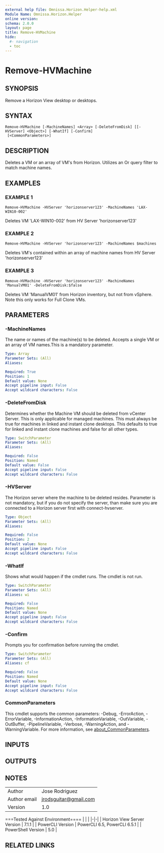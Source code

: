 ```yaml
---
external help file: Omnissa.Horizon.Helper-help.xml
Module Name: Omnissa.Horizon.Helper
online version:
schema: 2.0.0
layout: page
title: Remove-HVMachine
hide:
  #- navigation
  - toc
---
```


# Remove-HVMachine

## SYNOPSIS
Remove a Horizon View desktop or desktops.

## SYNTAX

```
Remove-HVMachine [-MachineNames] <Array> [-DeleteFromDisk] [[-HVServer] <Object>] [-WhatIf] [-Confirm]
 [<CommonParameters>]
```

## DESCRIPTION
Deletes a VM or an array of VM's from Horizon.
Utilizes an Or query filter to match machine names.

## EXAMPLES

### EXAMPLE 1
```
Remove-HVMachine -HVServer 'horizonserver123' -MachineNames 'LAX-WIN10-002'
```

Deletes VM 'LAX-WIN10-002' from HV Server 'horizonserver123'

### EXAMPLE 2
```
Remove-HVMachine -HVServer 'horizonserver123' -MachineNames $machines
```

Deletes VM's contained within an array of machine names from HV Server 'horizonserver123'

### EXAMPLE 3
```
Remove-HVMachine -HVServer 'horizonserver123' -MachineNames 'ManualVM01' -DeleteFromDisk:$false
```

Deletes VM 'ManualVM01' from Horizon inventory, but not from vSphere.
Note this only works for Full Clone VMs.

## PARAMETERS

### -MachineNames
The name or names of the machine(s) to be deleted.
Accepts a single VM or an array of VM names.This is a mandatory parameter.

```yaml
Type: Array
Parameter Sets: (All)
Aliases:

Required: True
Position: 1
Default value: None
Accept pipeline input: False
Accept wildcard characters: False
```

### -DeleteFromDisk
Determines whether the Machine VM should be deleted from vCenter Server.
This is only applicable for managed machines.
This must always be true for machines in linked and instant clone desktops.
This defaults to true for linked and instant clone machines and false for all other types.

```yaml
Type: SwitchParameter
Parameter Sets: (All)
Aliases:

Required: False
Position: Named
Default value: False
Accept pipeline input: False
Accept wildcard characters: False
```

### -HVServer
The Horizon server where the machine to be deleted resides.
Parameter is not mandatory,
      but if you do not specify the server, than make sure you are connected to a Horizon server
      first with connect-hvserver.

```yaml
Type: Object
Parameter Sets: (All)
Aliases:

Required: False
Position: 2
Default value: None
Accept pipeline input: False
Accept wildcard characters: False
```

### -WhatIf
Shows what would happen if the cmdlet runs.
The cmdlet is not run.

```yaml
Type: SwitchParameter
Parameter Sets: (All)
Aliases: wi

Required: False
Position: Named
Default value: None
Accept pipeline input: False
Accept wildcard characters: False
```

### -Confirm
Prompts you for confirmation before running the cmdlet.

```yaml
Type: SwitchParameter
Parameter Sets: (All)
Aliases: cf

Required: False
Position: Named
Default value: None
Accept pipeline input: False
Accept wildcard characters: False
```

### CommonParameters
This cmdlet supports the common parameters: -Debug, -ErrorAction, -ErrorVariable, -InformationAction, -InformationVariable, -OutVariable, -OutBuffer, -PipelineVariable, -Verbose, -WarningAction, and -WarningVariable. For more information, see [about_CommonParameters](http://go.microsoft.com/fwlink/?LinkID=113216).

## INPUTS

## OUTPUTS

## NOTES
| | |
|-|-|
| Author | Jose Rodriguez |
| Author email | jrodsguitar@gmail.com |
| Version | 1.0 |

===Tested Against Environment====
| | |
|-|-|
| Horizon View Server Version | 7.1.1 |
| PowerCLI Version | PowerCLI 6.5, PowerCLI 6.5.1 |
| PowerShell Version | 5.0 |

## RELATED LINKS
